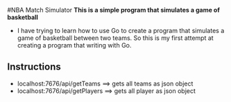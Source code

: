 #NBA Match Simulator
**This is a simple program that simulates a game of basketball**
- I have trying to learn how to use Go to create a program that simulates a game of basketball between two teams. So this is my first attempt at creating a program that writing with Go.


## Instructions
- localhost:7676/api/getTeams ==> gets all teams as json object
- localhost:7676/api/getPlayers ==> gets all player as json object